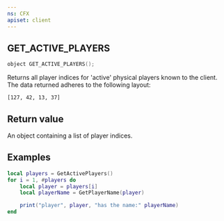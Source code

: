 ```yaml
---
ns: CFX
apiset: client
---
```

## GET_ACTIVE_PLAYERS

```c
object GET_ACTIVE_PLAYERS();
```

Returns all player indices for 'active' physical players known to the client.
The data returned adheres to the following layout:
```
[127, 42, 13, 37]
```

## Return value
An object containing a list of player indices.

## Examples
```lua
local players = GetActivePlayers()
for i = 1, #players do
    local player = players[i]
    local playerName = GetPlayerName(player)

    print("player", player, "has the name:" playerName)
end
```
